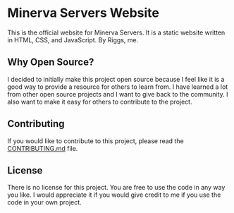 # Minerva Servers Website
This is the official website for Minerva Servers. It is a static website written in HTML, CSS, and JavaScript. By Riggs, me.

## Why Open Source?
I decided to initially make this project open source because I feel like it is a good way to provide a resource for others to learn from. I have learned a lot from other open source projects and I want to give back to the community. I also want to make it easy for others to contribute to the project.

## Contributing
If you would like to contribute to this project, please read the [CONTRIBUTING.md](CONTRIBUTING.md) file.

## License
There is no license for this project. You are free to use the code in any way you like. I would appreciate it if you would give credit to me if you use the code in your own project.